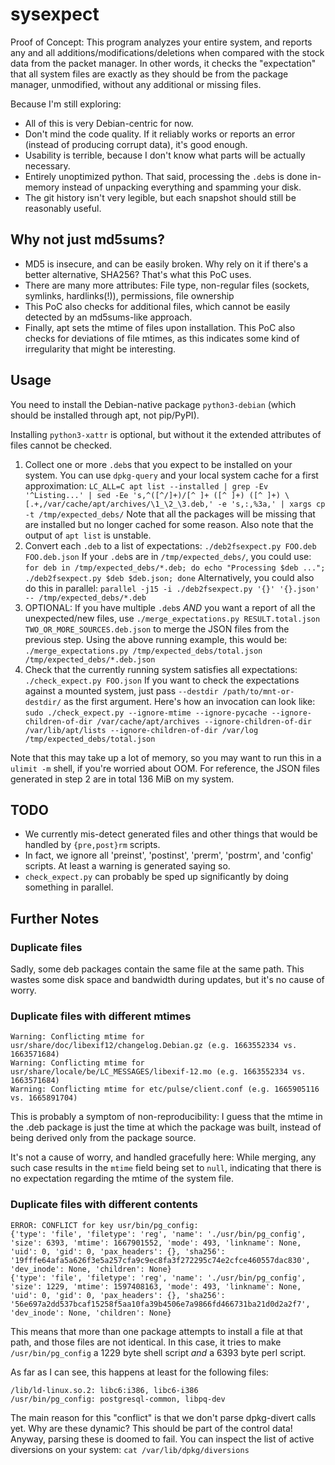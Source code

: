 # sysexpect

Proof of Concept: This program analyzes your entire system, and reports any and all additions/modifications/deletions when compared with the stock data from the packet manager. In other words, it checks the "expectation" that all system files are exactly as they should be from the package manager, unmodified, without any additional or missing files.

Because I'm still exploring:
- All of this is very Debian-centric for now.
- Don't mind the code quality. If it reliably works or reports an error (instead of producing corrupt data), it's good enough.
- Usability is terrible, because I don't know what parts will be actually necessary.
- Entirely unoptimized python. That said, processing the `.deb`s is done in-memory instead of unpacking everything and spamming your disk.
- The git history isn't very legible, but each snapshot should still be reasonably useful.

## Why not just md5sums?

- MD5 is insecure, and can be easily broken. Why rely on it if there's a better alternative, SHA256? That's what this PoC uses.
- There are many more attributes: File type, non-regular files (sockets, symlinks, hardlinks(!)), permissions, file ownership
- This PoC also checks for additional files, which cannot be easily detected by an md5sums-like approach.
- Finally, apt sets the mtime of files upon installation. This PoC also checks for deviations of file mtimes, as this indicates some kind of irregularity that might be interesting.

## Usage

You need to install the Debian-native package `python3-debian` (which should be installed through apt, not pip/PyPI).

Installing `python3-xattr` is optional, but without it the extended attributes of files cannot be checked.

1. Collect one or more `.deb`s that you expect to be installed on your system. You can use `dpkg-query` and your local system cache for a first approximation:
   `LC_ALL=C apt list --installed | grep -Ev '^Listing...' | sed -Ee 's,^([^/]+)/[^ ]+ ([^ ]+) ([^ ]+) \[.+,/var/cache/apt/archives/\1_\2_\3.deb,' -e 's,:,%3a,' | xargs cp -t /tmp/expected_debs/`
   Note that all the packages will be missing that are installed but no longer cached for some reason.
   Also note that the output of `apt list` is unstable.
2. Convert each `.deb` to a list of expectations: `./deb2fsexpect.py FOO.deb FOO.deb.json`
   If your `.deb`s are in `/tmp/expected_debs/`, you could use:
   `for deb in /tmp/expected_debs/*.deb; do echo "Processing $deb ..."; ./deb2fsexpect.py $deb $deb.json; done`
   Alternatively, you could also do this in parallel:
   `parallel -j15 -i ./deb2fsexpect.py '{}' '{}.json' -- /tmp/expected_debs/*.deb`
3. OPTIONAL: If you have multiple `.deb`s *AND* you want a report of all the unexpected/new files, use `./merge_expectations.py RESULT.total.json TWO_OR_MORE_SOURCES.deb.json` to merge the JSON files from the previous step. Using the above running example, this would be:
   `./merge_expectations.py /tmp/expected_debs/total.json /tmp/expected_debs/*.deb.json`
4. Check that the currently running system satisfies all expectations: `./check_expect.py FOO.json`
   If you want to check the expectations against a mounted system, just pass `--destdir /path/to/mnt-or-destdir/` as the first argument.
   Here's how an invocation can look like:
   `sudo ./check_expect.py --ignore-mtime --ignore-pycache --ignore-children-of-dir /var/cache/apt/archives --ignore-children-of-dir /var/lib/apt/lists --ignore-children-of-dir /var/log /tmp/expected_debs/total.json`

Note that this may take up a lot of memory, so you may want to run this in a `ulimit -m` shell, if you're worried about OOM. For reference, the JSON files generated in step 2 are in total 136 MiB on my system.

## TODO

- We currently mis-detect generated files and other things that would be handled by `{pre,post}rm` scripts.
- In fact, we ignore all 'preinst', 'postinst', 'prerm', 'postrm', and 'config' scripts. At least a warning is generated saying so.
- `check_expect.py` can probably be sped up significantly by doing something in parallel.

## Further Notes

### Duplicate files

Sadly, some deb packages contain the same file at the same path. This wastes some disk space and bandwidth during updates, but it's no cause of worry.

### Duplicate files with different mtimes

```
Warning: Conflicting mtime for usr/share/doc/libexif12/changelog.Debian.gz (e.g. 1663552334 vs. 1663571684)
Warning: Conflicting mtime for usr/share/locale/be/LC_MESSAGES/libexif-12.mo (e.g. 1663552334 vs. 1663571684)
Warning: Conflicting mtime for etc/pulse/client.conf (e.g. 1665905116 vs. 1665891704)
```

This is probably a symptom of non-reproducibility: I guess that the mtime in the .deb package is just the time at which the package was built, instead of being derived only from the package source.

It's not a cause of worry, and handled gracefully here: While merging, any such case results in the `mtime` field being set to `null`, indicating that there is no expectation regarding the mtime of the system file.

### Duplicate files with different contents

```
ERROR: CONFLICT for key usr/bin/pg_config:
{'type': 'file', 'filetype': 'reg', 'name': './usr/bin/pg_config', 'size': 6393, 'mtime': 1667901552, 'mode': 493, 'linkname': None, 'uid': 0, 'gid': 0, 'pax_headers': {}, 'sha256': '19fffe64afa5a626f3e5a257cfa9c9ec8fa3f272295c74e2cfce460557dac830', 'dev_inode': None, 'children': None}
{'type': 'file', 'filetype': 'reg', 'name': './usr/bin/pg_config', 'size': 1229, 'mtime': 1597408163, 'mode': 493, 'linkname': None, 'uid': 0, 'gid': 0, 'pax_headers': {}, 'sha256': '56e697a2dd537bcaf15258f5aa10fa39b4506e7a9866fd466731ba21d0d2a2f7', 'dev_inode': None, 'children': None}
```

This means that more than one package attempts to install a file at that path, and those files are not identical. In this case, it tries to make `/usr/bin/pg_config` a 1229 byte shell script *and* a 6393 byte perl script.

As far as I can see, this happens at least for the following files:

```
/lib/ld-linux.so.2: libc6:i386, libc6-i386
/usr/bin/pg_config: postgresql-common, libpq-dev
```

The main reason for this "conflict" is that we don't parse dpkg-divert calls yet.
Why are these dynamic? This should be part of the control data!
Anyway, parsing these is doomed to fail. You can inspect the list of active diversions on your system: `cat /var/lib/dpkg/diversions`
